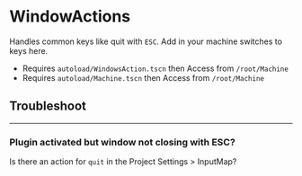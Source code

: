 ﻿# WindowActions

Handles common keys like quit with `ESC`. Add in your machine switches to keys here.

- Requires `autoload/WindowsAction.tscn` then Access from `/root/Machine`
- Requires `autoload/Machine.tscn` then Access from `/root/Machine`

## Troubleshoot
---

### Plugin activated but window not closing with ESC?

Is there an action for `quit` in the Project Settings > InputMap?
